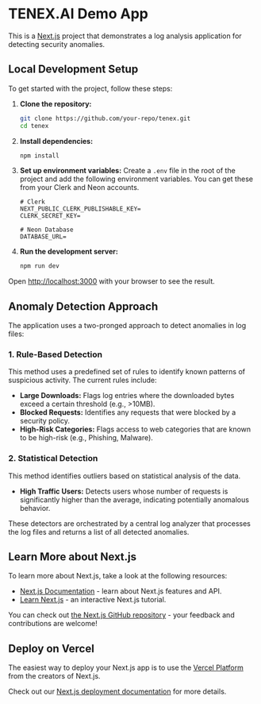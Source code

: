 # TENEX.AI Demo App

This is a [Next.js](https://nextjs.org) project that demonstrates a log analysis application for detecting security anomalies.

## Local Development Setup

To get started with the project, follow these steps:

1.  **Clone the repository:**

    ```bash
    git clone https://github.com/your-repo/tenex.git
    cd tenex
    ```

2.  **Install dependencies:**

    ```bash
    npm install
    ```

3.  **Set up environment variables:**
    Create a `.env` file in the root of the project and add the following environment variables. You can get these from your Clerk and Neon accounts.

    ```
    # Clerk
    NEXT_PUBLIC_CLERK_PUBLISHABLE_KEY=
    CLERK_SECRET_KEY=

    # Neon Database
    DATABASE_URL=
    ```

4.  **Run the development server:**
    ```bash
    npm run dev
    ```

Open [http://localhost:3000](http://localhost:3000) with your browser to see the result.

## Anomaly Detection Approach

The application uses a two-pronged approach to detect anomalies in log files:

### 1. Rule-Based Detection

This method uses a predefined set of rules to identify known patterns of suspicious activity. The current rules include:

- **Large Downloads:** Flags log entries where the downloaded bytes exceed a certain threshold (e.g., >10MB).
- **Blocked Requests:** Identifies any requests that were blocked by a security policy.
- **High-Risk Categories:** Flags access to web categories that are known to be high-risk (e.g., Phishing, Malware).

### 2. Statistical Detection

This method identifies outliers based on statistical analysis of the data.

- **High Traffic Users:** Detects users whose number of requests is significantly higher than the average, indicating potentially anomalous behavior.

These detectors are orchestrated by a central log analyzer that processes the log files and returns a list of all detected anomalies.

## Learn More about Next.js

To learn more about Next.js, take a look at the following resources:

- [Next.js Documentation](https://nextjs.org/docs) - learn about Next.js features and API.
- [Learn Next.js](https://nextjs.org/learn) - an interactive Next.js tutorial.

You can check out [the Next.js GitHub repository](https://github.com/vercel/next.js) - your feedback and contributions are welcome!

## Deploy on Vercel

The easiest way to deploy your Next.js app is to use the [Vercel Platform](https://vercel.com/new?utm_medium=default-template&filter=next.js&utm_source=create-next-app&utm_campaign=create-next-app-readme) from the creators of Next.js.

Check out our [Next.js deployment documentation](https://nextjs.org/docs/app/building-your-application/deploying) for more details.
